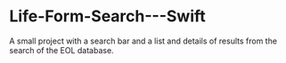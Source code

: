 # Life-Form-Search---Swift
A small project with a search bar and a list and details of results from the search of the EOL database.
